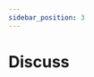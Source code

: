 ```yaml
---
sidebar_position: 3
---
```


# Discuss

<script src="https://giscus.app/client.js"
        data-repo="hyperswine/projects"
        data-repo-id="R_kgDOIZg-sQ"
        data-category="Announcements"
        data-category-id="DIC_kwDOIZg-sc4CSmin"
        data-mapping="title"
        data-strict="0"
        data-reactions-enabled="1"
        data-emit-metadata="0"
        data-input-position="top"
        data-theme="preferred_color_scheme"
        data-lang="en"
        data-loading="lazy"
        crossorigin="anonymous"
        async>
</script>
